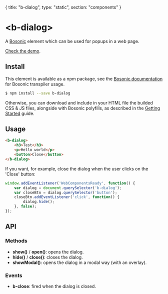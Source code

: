{
	title: "b-dialog", 
	type: "static", 
	section: "components"
}

# &lt;b-dialog&gt;

A [Bosonic](http://bosonic.github.io) element which can be used for popups in a web page.

[Check the demo](http://bosonic.github.io/demos.html).

## Install

This element is available as a npm package, see the [Bosonic documentation](http://bosonic.github.io/documentation.html) for Bosonic transpiler usage.

```sh
$ npm install --save b-dialog
```

Otherwise, you can download and include in your HTML file the builded CSS & JS files, alongside with Bosonic polyfills, as described in the [Getting Started](http://bosonic.github.io/getting-started.html) guide.

## Usage

```html
<b-dialog>
    <h3>Test</h3>
    <p>Hello world</p>
    <button>Close</button>
</b-dialog>
```

If you want, for example, close the dialog when the user clicks on the 'Close' button:

```js
window.addEventListener('WebComponentsReady', function() {
    var dialog = document.querySelector('b-dialog');
    var closeBtn = dialog.querySelector('button');
    closeBtn.addEventListener('click', function() {
        dialog.hide();
    }, false);
});
```

## API

### Methods
- __show()__ / __open()__: opens the dialog.
- __hide()__ / __close()__: closes the dialog.
- __showModal()__: opens the dialog in a modal way (with an overlay).

### Events
- __b-close__: fired when the dialog is closed.

